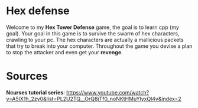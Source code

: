 # Hex defense

Welcome to my **Hex Tower Defense** game, the goal is to learn cpp (my goal).
Your goal in this game is to survive the swarm of hex characters, crawling to your pc.
The hex characters are actually a mallicious packets that try to break into your computer.
Throughout the game you devise a plan to stop the attacker and even get your **revenge**.


# Sources

**Ncurses tutorial series**:
https://www.youtube.com/watch?v=A5lX1h_2zy0&list=PL2U2TQ__OrQ8jTf0_noNKtHMuYlyxQl4v&index=2
